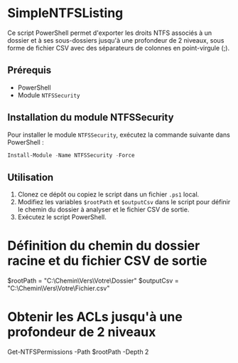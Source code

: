 # SimpleNTFSListing

Ce script PowerShell permet d'exporter les droits NTFS associés à un dossier et à ses sous-dossiers jusqu'à une profondeur de 2 niveaux, sous forme de fichier CSV avec des séparateurs de colonnes en point-virgule (;).

## Prérequis

- PowerShell
- Module `NTFSSecurity`

## Installation du module NTFSSecurity

Pour installer le module `NTFSSecurity`, exécutez la commande suivante dans PowerShell :

```powershell
Install-Module -Name NTFSSecurity -Force
```

## Utilisation

1. Clonez ce dépôt ou copiez le script dans un fichier `.ps1` local.
2. Modifiez les variables `$rootPath` et `$outputCsv` dans le script pour définir le chemin du dossier à analyser et le fichier CSV de sortie.
3. Exécutez le script PowerShell.

# Définition du chemin du dossier racine et du fichier CSV de sortie
$rootPath = "C:\Chemin\Vers\Votre\Dossier"
$outputCsv = "C:\Chemin\Vers\Votre\Fichier.csv"

# Obtenir les ACLs jusqu'à une profondeur de 2 niveaux
Get-NTFSPermissions -Path $rootPath -Depth 2
